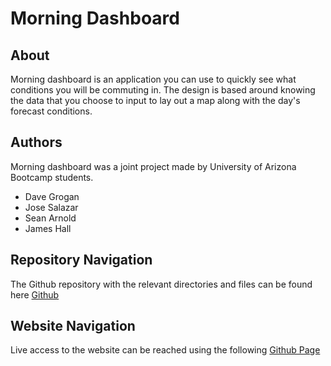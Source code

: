 # Morning Dashboard

## About

Morning dashboard is an application you can use to quickly see what conditions you will be commuting in. The design is based around knowing the data that you choose to input to lay out a map along with the day's forecast conditions. 

## Authors

Morning dashboard was a joint project made by University of Arizona Bootcamp students.
- Dave Grogan
- Jose Salazar
- Sean Arnold
- James Hall

## Repository Navigation

The Github repository with the relevant directories and files can be found here [Github](https://github.com/JHallUofA/morning-dashboard)

## Website Navigation

Live access to the website can be reached using the following [Github Page](https://jhalluofa.github.io/morning-dashboard)

